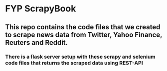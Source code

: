 # FYP ScrapyBook

## This repo contains the code files that we created to scrape news data from Twitter, Yahoo Finance, Reuters and Reddit.

### There is a flask server setup with these scrapy and selenium code files that returns the scraped data using REST-API
